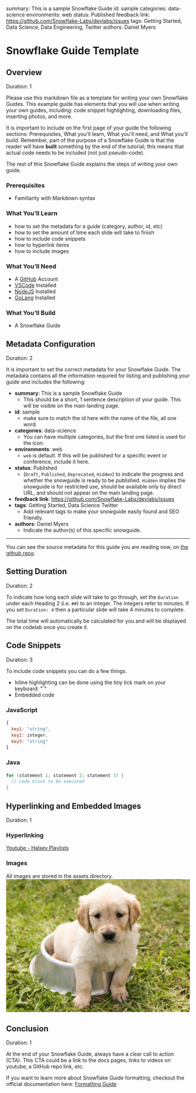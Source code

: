 summary: This is a sample Snowflake Guide
id: sample 
categories: data-science 
environments: web
status: Published 
feedback link: https://github.com/Snowflake-Labs/devlabs/issues
tags: Getting Started, Data Science, Data Engineering, Twitter 
authors: Daniel Myers 

# Snowflake Guide Template
<!-- ------------------------ -->
## Overview 
Duration: 1

Please use this markdown file as a template for writing your own Snowflake Guides. This example guide has elements that you will use when writing your own guides, including: code snippet highlighting, downloading files, inserting photos, and more. 

It is important to include on the first page of your guide the following sections: Prerequisites, What you'll learn, What you'll need, and What you'll build. Remember, part of the purpose of a Snowflake Guide is that the reader will have **built** something by the end of the tutorial; this means that actual code needs to be included (not just pseudo-code).

The rest of this Snowflake Guide explains the steps of writing your own guide. 

### Prerequisites
- Familiarity with Markdown syntax

### What You’ll Learn 
- how to set the metadata for a guide (category, author, id, etc)
- how to set the amount of time each slide will take to finish 
- how to include code snippets 
- how to hyperlink items 
- how to include images 

### What You’ll Need 
- A [GitHub](https://github.com/) Account 
- [VSCode](https://code.visualstudio.com/download) Installed
- [NodeJS](https://nodejs.org/en/download/) Installed
- [GoLang](https://golang.org/doc/install) Installed

### What You’ll Build 
- A Snowflake Guide

<!-- ------------------------ -->
## Metadata Configuration
Duration: 2

It is important to set the correct metadata for your Snowflake Guide. The metadata contains all the information required for listing and publishing your guide and includes the following:


- **summary**: This is a sample Snowflake Guide 
  - This should be a short, 1 sentence description of your guide. This will be visible on the main landing page. 
- **id**: sample 
  - make sure to match the id here with the name of the file, all one word.
- **categories**: data-science 
  - You can have multiple categories, but the first one listed is used for the icon.
- **environments**: web 
  - `web` is default. If this will be published for a specific event or  conference, include it here.
- **status**: Published
  - (`Draft`, `Published`, `Deprecated`, `Hidden`) to indicate the progress and whether the snowguide is ready to be published. `Hidden` implies the snowguide is for restricted use, should be available only by direct URL, and should not appear on the main landing page.
- **feedback link**: https://github.com/Snowflake-Labs/devlabs/issues
- **tags**: Getting Started, Data Science Twitter 
  - Add relevant  tags to make your snowguide easily found and SEO friendly.
- **authors**: Daniel Myers 
  - Indicate the author(s) of this specific snowguide.

---

You can see the source metadata for this guide you are reading now, on [the github repo](https://raw.githubusercontent.com/Snowflake-Labs/devlabs/master/site/devlabs/sample.md).


<!-- ------------------------ -->
## Setting Duration
Duration: 2

To indicate how long each slide will take to go through, set the `Duration` under each Heading 2 (i.e. `##`) to an integer. 
The integers refer to minutes. If you set `Duration: 4` then a particular slide will take 4 minutes to complete. 

The total time will automatically be calculated for you and will be displayed on the codelab once you create it. 

<!-- ------------------------ -->
## Code Snippets
Duration: 3

To include code snippets you can do a few things. 
- Inline highlighting can be done using the tiny tick mark on your keyboard: "`"
- Embedded code

### JavaScript

```javascript
{ 
  key1: "string", 
  key2: integer,
  key3: "string"
}
```

### Java

```java
for (statement 1; statement 2; statement 3) {
  // code block to be executed
}
```

<!-- ------------------------ -->
## Hyperlinking and Embedded Images
Duration: 1
### Hyperlinking
[Youtube - Halsey Playlists](https://www.youtube.com/user/iamhalsey/playlists)

### Images
All images are stored in the assets directory. 
![alt-text-here](assets/puppy.jpg)

<!-- ------------------------ -->
## Conclusion
Duration: 1

At the end of your Snowflake Guide, always have a clear call to action (CTA). This CTA could be a link to the docs pages, links to videos on youtube, a GitHub repo link, etc. 

If you want to learn more about Snowflake Guide formatting, checkout the official documentation here: [Formatting Guide](https://github.com/googlecodelabs/tools/blob/master/FORMAT-GUIDE.md)